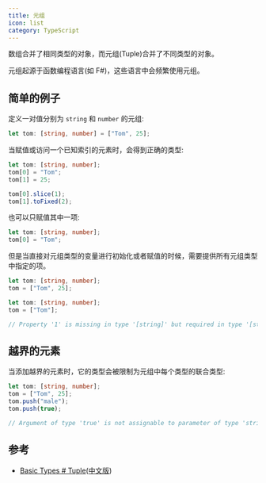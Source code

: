 ```yaml
---
title: 元组
icon: list
category: TypeScript
---
```


数组合并了相同类型的对象，而元组(Tuple)合并了不同类型的对象。

元组起源于函数编程语言(如 F#)，这些语言中会频繁使用元组。

<!-- more -->

## 简单的例子

定义一对值分别为 `string` 和 `number` 的元组:

```ts
let tom: [string, number] = ["Tom", 25];
```

当赋值或访问一个已知索引的元素时，会得到正确的类型:

```ts
let tom: [string, number];
tom[0] = "Tom";
tom[1] = 25;

tom[0].slice(1);
tom[1].toFixed(2);
```

也可以只赋值其中一项:

```ts
let tom: [string, number];
tom[0] = "Tom";
```

但是当直接对元组类型的变量进行初始化或者赋值的时候，需要提供所有元组类型中指定的项。

```ts
let tom: [string, number];
tom = ["Tom", 25];
```

```ts
let tom: [string, number];
tom = ["Tom"];

// Property '1' is missing in type '[string]' but required in type '[string, number]'.
```

## 越界的元素

当添加越界的元素时，它的类型会被限制为元组中每个类型的联合类型:

```ts
let tom: [string, number];
tom = ["Tom", 25];
tom.push("male");
tom.push(true);

// Argument of type 'true' is not assignable to parameter of type 'string | number'.
```

## 参考

- [Basic Types # Tuple](http://www.typescriptlang.org/docs/handbook/basic-types.html#tuple)([中文版](https://zhongsp.gitbooks.io/typescript-handbook/content/doc/handbook/Basic%20Types.html#元组-tuple))
